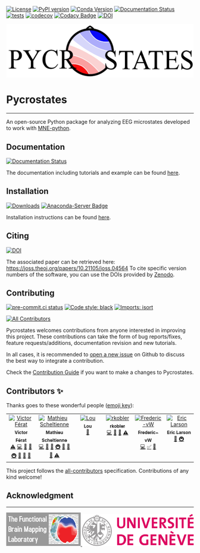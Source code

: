 [![License](https://img.shields.io/badge/License-BSD%203--Clause-blue.svg)](https://opensource.org/licenses/BSD-3-Clause)
[![PyPI version](https://badge.fury.io/py/pycrostates.svg)](https://badge.fury.io/py/pycrostates)
[![Conda Version](https://img.shields.io/conda/vn/conda-forge/pycrostates.svg)](https://anaconda.org/conda-forge/pycrostates)
[![Documentation Status](https://readthedocs.org/projects/pycrostates/badge/?version=latest)](https://pycrostates.readthedocs.io/en/latest/?badge=latest)
[![tests](https://github.com/vferat/pycrostates/actions/workflows/pytest.yaml/badge.svg?branch=main)](https://github.com/vferat/pycrostates/actions/workflows/pytest.yaml)
[![codecov](https://codecov.io/gh/vferat/pycrostates/branch/master/graph/badge.svg?token=47COGGCGX8)](https://codecov.io/gh/vferat/pycrostates)
[![Codacy Badge](https://app.codacy.com/project/badge/Grade/029e425f90614943b0a944e03922b637)](https://www.codacy.com/gh/vferat/pycrostates/dashboard?utm_source=github.com&amp;utm_medium=referral&amp;utm_content=vferat/pycrostates&amp;utm_campaign=Badge_Grade)
[![DOI](https://joss.theoj.org/papers/10.21105/joss.04564/status.svg)](https://doi.org/10.21105/joss.04564)

<picture>
  <source media="(prefers-color-scheme: dark)" srcset="https://raw.githubusercontent.com/vferat/pycrostates/main/docs/_static/logos/Pycrostates_logo_white.png">
  <source media="(prefers-color-scheme: light)" srcset="https://raw.githubusercontent.com/vferat/pycrostates/main/docs/_static/logos/Pycrostates_logo_black.png">
  <img alt="Pycrostate logo" src="https://raw.githubusercontent.com/vferat/pycrostates/main/docs/_static/logos/Pycrostates_logo_black.png">
</picture>

# Pycrostates
---

An open-source Python package for analyzing EEG microstates developed to work with [MNE-python](https://mne.tools/stable/index.html).

## Documentation
[![Documentation Status](https://readthedocs.org/projects/pycrostates/badge/?version=latest)](https://pycrostates.readthedocs.io/en/latest/?badge=latest)

The documentation including tutorials and example can be found [here](https://pycrostates.readthedocs.io/en/latest/).


## Installation
[![Downloads](https://pepy.tech/badge/pycrostates/month)](https://pepy.tech/project/pycrostates)
[![Anaconda-Server Badge](https://anaconda.org/conda-forge/pycrostates/badges/downloads.svg)](https://anaconda.org/conda-forge/pycrostates)

Installation instructions can be found [here](https://pycrostates.readthedocs.io/en/latest/install.html).

## Citing
[![DOI](https://joss.theoj.org/papers/10.21105/joss.04564/status.svg)](https://doi.org/10.21105/joss.04564)

The associated paper can be retrieved here: https://joss.theoj.org/papers/10.21105/joss.04564
To cite specific version numbers of the software, you can use the DOIs provided
by [Zenodo](https://zenodo.org/record/7129852).

## Contributing
[![pre-commit.ci status](https://results.pre-commit.ci/badge/github/vferat/pycrostates/main.svg)](https://results.pre-commit.ci/latest/github/vferat/pycrostates/main)
[![Code style: black](https://img.shields.io/badge/code%20style-black-000000.svg)](https://github.com/psf/black)
[![Imports: isort](https://img.shields.io/badge/%20imports-isort-%231674b1?style=flat&labelColor=ef8336)](https://pycqa.github.io/isort/)
<!-- ALL-CONTRIBUTORS-BADGE:START - Do not remove or modify this section -->
[![All Contributors](https://img.shields.io/badge/all_contributors-6-orange.svg?style=flat-square)](#contributors-)
<!-- ALL-CONTRIBUTORS-BADGE:END -->

Pycrostates welcomes contributions from anyone interested in improving this project. These contributions can take the form of bug reports/fixes, feature requests/additions, documentation revision and new tutorials.

In all cases, it is recommended to [open a new issue](https://github.com/vferat/pycrostates/issues/new/choose) on Github to discuss the best way to integrate a contribution.

Check the [Contribution Guide](https://github.com/vferat/pycrostates/blob/main/CONTRIBUTING.md) if you want to make a changes to Pycrostates.

## Contributors ✨

Thanks goes to these wonderful people ([emoji key](https://allcontributors.org/docs/en/emoji-key)):

<!-- ALL-CONTRIBUTORS-LIST:START - Do not remove or modify this section -->
<!-- prettier-ignore-start -->
<!-- markdownlint-disable -->
<table>
  <tbody>
    <tr>
      <td align="center" valign="top" width="14.28%"><a href="https://vferat.github.io/about/"><img src="https://avatars.githubusercontent.com/u/28844486?v=4?s=100" width="100px;" alt="Victor Férat"/><br /><sub><b>Victor Férat</b></sub></a><br /><a href="https://github.com/vferat/pycrostates/commits?author=vferat" title="Tests">⚠️</a> <a href="https://github.com/vferat/pycrostates/commits?author=vferat" title="Code">💻</a> <a href="https://github.com/vferat/pycrostates/commits?author=vferat" title="Documentation">📖</a> <a href="#ideas-vferat" title="Ideas, Planning, & Feedback">🤔</a> <a href="#infra-vferat" title="Infrastructure (Hosting, Build-Tools, etc)">🚇</a> <a href="#maintenance-vferat" title="Maintenance">🚧</a> <a href="#projectManagement-vferat" title="Project Management">📆</a> <a href="https://github.com/vferat/pycrostates/pulls?q=is%3Apr+reviewed-by%3Avferat" title="Reviewed Pull Requests">👀</a></td>
      <td align="center" valign="top" width="14.28%"><a href="https://github.com/mscheltienne"><img src="https://avatars.githubusercontent.com/u/73893616?v=4?s=100" width="100px;" alt="Mathieu Scheltienne"/><br /><sub><b>Mathieu Scheltienne</b></sub></a><br /><a href="https://github.com/vferat/pycrostates/commits?author=mscheltienne" title="Code">💻</a> <a href="https://github.com/vferat/pycrostates/commits?author=mscheltienne" title="Documentation">📖</a> <a href="#ideas-mscheltienne" title="Ideas, Planning, & Feedback">🤔</a> <a href="#infra-mscheltienne" title="Infrastructure (Hosting, Build-Tools, etc)">🚇</a> <a href="#maintenance-mscheltienne" title="Maintenance">🚧</a> <a href="#projectManagement-mscheltienne" title="Project Management">📆</a> <a href="https://github.com/vferat/pycrostates/pulls?q=is%3Apr+reviewed-by%3Amscheltienne" title="Reviewed Pull Requests">👀</a> <a href="https://github.com/vferat/pycrostates/commits?author=mscheltienne" title="Tests">⚠️</a></td>
      <td align="center" valign="top" width="14.28%"><a href="https://github.com/LouPlanchamp"><img src="https://avatars.githubusercontent.com/u/107875645?v=4?s=100" width="100px;" alt="Lou"/><br /><sub><b>Lou</b></sub></a><br /><a href="#design-LouPlanchamp" title="Design">🎨</a></td>
      <td align="center" valign="top" width="14.28%"><a href="https://github.com/rkobler"><img src="https://avatars.githubusercontent.com/u/22491497?v=4?s=100" width="100px;" alt="rkobler"/><br /><sub><b>rkobler</b></sub></a><br /><a href="https://github.com/vferat/pycrostates/commits?author=rkobler" title="Code">💻</a> <a href="https://github.com/vferat/pycrostates/commits?author=rkobler" title="Documentation">📖</a> <a href="#ideas-rkobler" title="Ideas, Planning, & Feedback">🤔</a> <a href="https://github.com/vferat/pycrostates/commits?author=rkobler" title="Tests">⚠️</a></td>
      <td align="center" valign="top" width="14.28%"><a href="https://github.com/Frederic-vW"><img src="https://avatars.githubusercontent.com/u/20075705?v=4?s=100" width="100px;" alt="Frederic-vW"/><br /><sub><b>Frederic-vW</b></sub></a><br /><a href="https://github.com/vferat/pycrostates/commits?author=Frederic-vW" title="Code">💻</a> <a href="#tutorial-Frederic-vW" title="Tutorials">✅</a> <a href="https://github.com/vferat/pycrostates/pulls?q=is%3Apr+reviewed-by%3AFrederic-vW" title="Reviewed Pull Requests">👀</a></td>
      <td align="center" valign="top" width="14.28%"><a href="http://larsoner.com"><img src="https://avatars.githubusercontent.com/u/2365790?v=4?s=100" width="100px;" alt="Eric Larson"/><br /><sub><b>Eric Larson</b></sub></a><br /><a href="https://github.com/vferat/pycrostates/commits?author=larsoner" title="Documentation">📖</a> <a href="#infra-larsoner" title="Infrastructure (Hosting, Build-Tools, etc)">🚇</a></td>
    </tr>
  </tbody>
</table>

<!-- markdownlint-restore -->
<!-- prettier-ignore-end -->

<!-- ALL-CONTRIBUTORS-LIST:END -->

This project follows the [all-contributors](https://github.com/all-contributors/all-contributors) specification. Contributions of any kind welcome!


## Acknowledgment
---

<p float="left">
    <a href="https://www.unige.ch/medecine/neuf/en/researc/grecherche/christoph-michel/">
        <img src="https://raw.githubusercontent.com/vferat/pycrostates/main/docs/_static/logos/FBMLAB_logo.png" width="200" />
    </a>
    <a href="https://www.unige.ch/en/university/presentation/">
        <img src="https://raw.githubusercontent.com/vferat/pycrostates/main/docs/_static/logos/UNIGE_logo.png" width="300" />
    </a>
</p>

